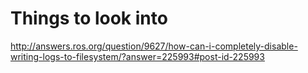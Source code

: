 
# Things to look into
http://answers.ros.org/question/9627/how-can-i-completely-disable-writing-logs-to-filesystem/?answer=225993#post-id-225993
